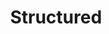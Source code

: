 ---
title: "Structured"

categories: ['']

tags: ['Structured']

arabic: ['المهيكلة']

publishers: ['معجم مصطلحات التعلم الآلي والتعلم العميق وعلم البيانات']

types: "word"

slug: ""
---